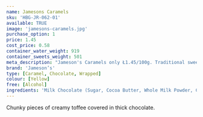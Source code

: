 ```yaml
---
name: Jamesons Caramels
sku: 'HBG-JR-062-01'
available: TRUE
image: 'jamesons-caramels.jpg'
purchase_option: 1
price: 1.45
cost_price: 0.58
container_water_weight: 919
container_sweets_weight: 501
meta_description: "Jameson's Caramels only Ł1.45/100g. Traditional sweets and more at humbugs Confectionery Store. Specialists in satisfying your sweet tooth!"
brand: 'Jameson’s'
type: [Caramel, Chocolate, Wrapped]
colour: [Yellow]
free: [Alcohol]
ingredients: 'Milk Chocolate (Sugar, Cocoa Butter, Whole Milk Powder, Cocoa Mass, Milk Fat, Emulsifier: Soya Lecithin E322), Glucose Syrup, Sugar, Sweetened Condensed Skimmed Milk, Hydrogenated Vegetable Oil, Butteroil, Invert Sugar Syrup, Salt, Emulsifier: Soya Lecithin E322'
---
```

Chunky pieces of creamy toffee covered in thick chocolate.